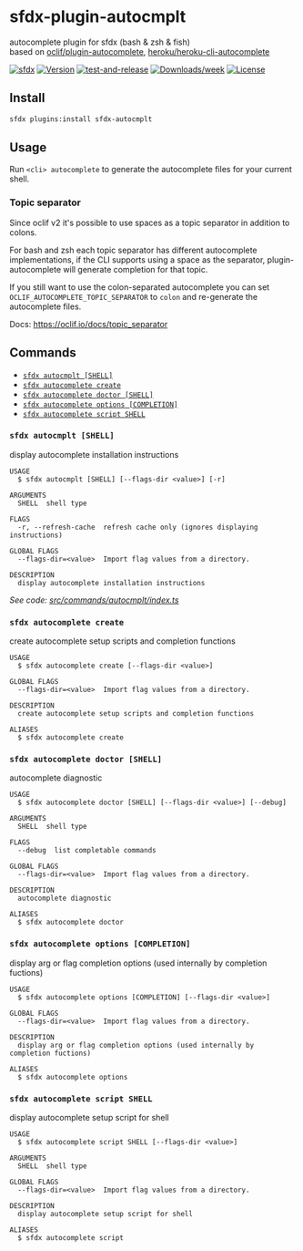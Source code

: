 # sfdx-plugin-autocmplt

autocomplete plugin for sfdx (bash & zsh & fish)  
based on [oclif/plugin-autocomplete](https://github.com/oclif/plugin-autocomplete), [heroku/heroku-cli-autocomplete](https://github.com/heroku/heroku-cli-autocomplete)

[![sfdx](https://img.shields.io/badge/cli-sfdx-brightgreen.svg)](https://developer.salesforce.com/tools/sfdxcli)
[![Version](https://img.shields.io/npm/v/sfdx-autocmplt.svg)](https://npmjs.org/package/sfdx-autocmplt)
[![test-and-release](https://github.com/jayree/sfdx-autocomplete-plugin/actions/workflows/release.yml/badge.svg)](https://github.com/jayree/sfdx-autocomplete-plugin/actions/workflows/release.yml)
[![Downloads/week](https://img.shields.io/npm/dw/sfdx-autocmplt.svg)](https://npmjs.org/package/sfdx-autocmplt)
[![License](https://img.shields.io/npm/l/sfdx-autocmplt.svg)](https://github.com/jayree/sfdx-autocomplete-plugin/blob/master/package.json)

## Install

```bash
sfdx plugins:install sfdx-autocmplt
```

## Usage

Run `<cli> autocomplete` to generate the autocomplete files for your current shell.

### Topic separator
Since oclif v2 it's possible to use spaces as a topic separator in addition to colons.

For bash and zsh each topic separator has different autocomplete implementations, if the CLI supports using a space as the separator, plugin-autocomplete will generate completion for that topic.

If you still want to use the colon-separated autocomplete you can set `OCLIF_AUTOCOMPLETE_TOPIC_SEPARATOR` to `colon` and re-generate the autocomplete files.

Docs: https://oclif.io/docs/topic_separator

## Commands
<!-- commands -->
* [`sfdx autocmplt [SHELL]`](#sfdx-autocmplt-shell)
* [`sfdx autocomplete create`](#sfdx-autocomplete-create)
* [`sfdx autocomplete doctor [SHELL]`](#sfdx-autocomplete-doctor-shell)
* [`sfdx autocomplete options [COMPLETION]`](#sfdx-autocomplete-options-completion)
* [`sfdx autocomplete script SHELL`](#sfdx-autocomplete-script-shell)

### `sfdx autocmplt [SHELL]`

display autocomplete installation instructions

```
USAGE
  $ sfdx autocmplt [SHELL] [--flags-dir <value>] [-r]

ARGUMENTS
  SHELL  shell type

FLAGS
  -r, --refresh-cache  refresh cache only (ignores displaying instructions)

GLOBAL FLAGS
  --flags-dir=<value>  Import flag values from a directory.

DESCRIPTION
  display autocomplete installation instructions
```

_See code: [src/commands/autocmplt/index.ts](https://github.com/jayree/sfdx-autocomplete-plugin/blob/v2.9.90/src/commands/autocmplt/index.ts)_

### `sfdx autocomplete create`

create autocomplete setup scripts and completion functions

```
USAGE
  $ sfdx autocomplete create [--flags-dir <value>]

GLOBAL FLAGS
  --flags-dir=<value>  Import flag values from a directory.

DESCRIPTION
  create autocomplete setup scripts and completion functions

ALIASES
  $ sfdx autocomplete create
```

### `sfdx autocomplete doctor [SHELL]`

autocomplete diagnostic

```
USAGE
  $ sfdx autocomplete doctor [SHELL] [--flags-dir <value>] [--debug]

ARGUMENTS
  SHELL  shell type

FLAGS
  --debug  list completable commands

GLOBAL FLAGS
  --flags-dir=<value>  Import flag values from a directory.

DESCRIPTION
  autocomplete diagnostic

ALIASES
  $ sfdx autocomplete doctor
```

### `sfdx autocomplete options [COMPLETION]`

display arg or flag completion options (used internally by completion fuctions)

```
USAGE
  $ sfdx autocomplete options [COMPLETION] [--flags-dir <value>]

GLOBAL FLAGS
  --flags-dir=<value>  Import flag values from a directory.

DESCRIPTION
  display arg or flag completion options (used internally by completion fuctions)

ALIASES
  $ sfdx autocomplete options
```

### `sfdx autocomplete script SHELL`

display autocomplete setup script for shell

```
USAGE
  $ sfdx autocomplete script SHELL [--flags-dir <value>]

ARGUMENTS
  SHELL  shell type

GLOBAL FLAGS
  --flags-dir=<value>  Import flag values from a directory.

DESCRIPTION
  display autocomplete setup script for shell

ALIASES
  $ sfdx autocomplete script
```
<!-- commandsstop -->
